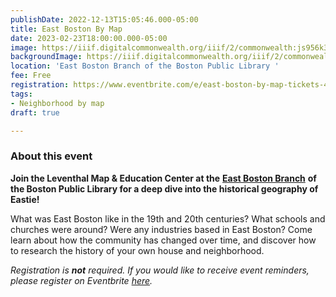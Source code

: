 ```yaml
---
publishDate: 2022-12-13T15:05:46.000-05:00
title: East Boston By Map
date: 2023-02-23T18:00:00.000-05:00
image: https://iiif.digitalcommonwealth.org/iiif/2/commonwealth:js956k33v/full/2000,/0/default.jpg
backgroundImage: https://iiif.digitalcommonwealth.org/iiif/2/commonwealth:js956k33v/full/2000,/0/default.jpg
location: 'East Boston Branch of the Boston Public Library '
fee: Free
registration: https://www.eventbrite.com/e/east-boston-by-map-tickets-488132335957
tags:
- Neighborhood by map
draft: true

---
```

### About this event

**Join the Leventhal Map & Education Center at the** [**East Boston Branch**](https://www.bpl.org/locations/east-boston/) **of the Boston Public Library for a deep dive into the historical geography of Eastie!**

What was East Boston like in the 19th and 20th centuries? What schools and churches were around? Were any industries based in East Boston? Come learn about how the community has changed over time, and discover how to research the history of your own house and neighborhood.

_Registration is **not** required. If you would like to receive event reminders, please register on Eventbrite_ [_here_](https://www.eventbrite.com/e/east-boston-by-map-tickets-488132335957)_._